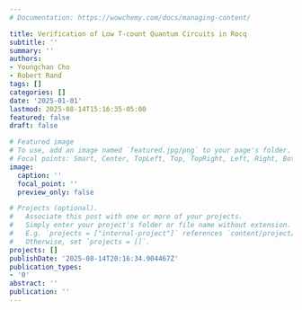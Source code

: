 ```yaml
---
# Documentation: https://wowchemy.com/docs/managing-content/

title: Verification of Low T-count Quantum Circuits in Rocq
subtitle: ''
summary: ''
authors:
- Youngchan Cho
- Robert Rand
tags: []
categories: []
date: '2025-01-01'
lastmod: 2025-08-14T15:16:35-05:00
featured: false
draft: false

# Featured image
# To use, add an image named `featured.jpg/png` to your page's folder.
# Focal points: Smart, Center, TopLeft, Top, TopRight, Left, Right, BottomLeft, Bottom, BottomRight.
image:
  caption: ''
  focal_point: ''
  preview_only: false

# Projects (optional).
#   Associate this post with one or more of your projects.
#   Simply enter your project's folder or file name without extension.
#   E.g. `projects = ["internal-project"]` references `content/project/deep-learning/index.md`.
#   Otherwise, set `projects = []`.
projects: []
publishDate: '2025-08-14T20:16:34.904467Z'
publication_types:
- '0'
abstract: ''
publication: ''
---
```

